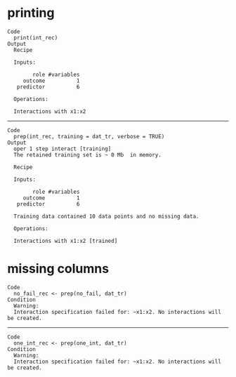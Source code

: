 # printing

    Code
      print(int_rec)
    Output
      Recipe
      
      Inputs:
      
            role #variables
         outcome          1
       predictor          6
      
      Operations:
      
      Interactions with x1:x2

---

    Code
      prep(int_rec, training = dat_tr, verbose = TRUE)
    Output
      oper 1 step interact [training] 
      The retained training set is ~ 0 Mb  in memory.
      
      Recipe
      
      Inputs:
      
            role #variables
         outcome          1
       predictor          6
      
      Training data contained 10 data points and no missing data.
      
      Operations:
      
      Interactions with x1:x2 [trained]

# missing columns

    Code
      no_fail_rec <- prep(no_fail, dat_tr)
    Condition
      Warning:
      Interaction specification failed for: ~x1:x2. No interactions will be created.

---

    Code
      one_int_rec <- prep(one_int, dat_tr)
    Condition
      Warning:
      Interaction specification failed for: ~x1:x2. No interactions will be created.

